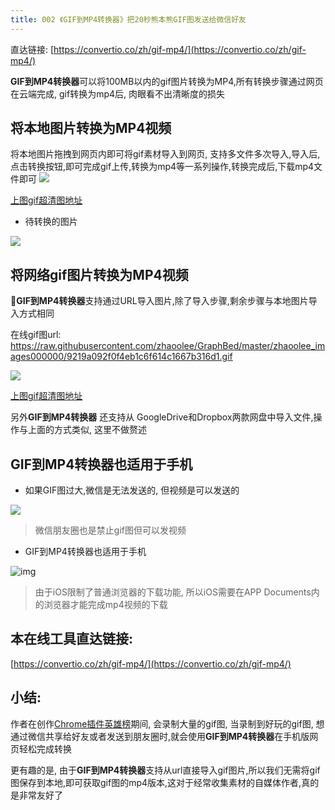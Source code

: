 ```yaml
---
title: 002 《GIF到MP4转换器》把20秒熊本熊GIF图发送给微信好友
---
```

直达链接: [https://convertio.co/zh/gif-mp4/](https://convertio.co/zh/gif-mp4/)

**GIF到MP4转换器**可以将100MB以内的gif图片转换为MP4,所有转换步骤通过网页在云端完成, gif转换为mp4后, 肉眼看不出清晰度的损失


## 将本地图片转换为MP4视频

将本地图片拖拽到网页内即可将gif素材导入到网页, 支持多文件多次导入,导入后,点击转换按钮,即可完成gif上传,转换为mp4等一系列操作,转换完成后,下载mp4文件即可
![](https://v2fy.com/asset/002-gif-to-mp4/73356545-93998300-42d5-11ea-8ffa-12bc1c419436.gif)

[上图gif超清图地址](https://user-images.githubusercontent.com/15868458/73356544-9300ec80-42d5-11ea-8936-86f336593a2e.gif)


- 待转换的图片

![](https://v2fy.com/asset/002-gif-to-mp4/73356546-94321980-42d5-11ea-94cc-a8f60e0e1985.gif)

## 将网络gif图片转换为MP4视频

**GIF到MP4转换器**支持通过URL导入图片,除了导入步骤,剩余步骤与本地图片导入方式相同

在线gif图url: https://raw.githubusercontent.com/zhaoolee/GraphBed/master/zhaoolee_images000000/9219a092f0f4eb1c6f614c1667b316d1.gif


![](https://v2fy.com/asset/002-gif-to-mp4/73411232-96c95900-433f-11ea-82bb-65d835990e59.gif)

[上图gif超清图地址](https://user-images.githubusercontent.com/15868458/73411233-9761ef80-433f-11ea-8ea7-caa9217f3817.gif)


另外**GIF到MP4转换器** 还支持从 GoogleDrive和Dropbox两款网盘中导入文件,操作与上面的方式类似, 这里不做赘述


## GIF到MP4转换器也适用于手机

- 如果GIF图过大,微信是无法发送的, 但视频是可以发送的

![](https://v2fy.com/asset/002-gif-to-mp4/73414119-ccbf0b00-4348-11ea-8208-2f291b4b2923.gif)

> 微信朋友圈也是禁止gif图但可以发视频


- GIF到MP4转换器也适用于手机

![img](https://v2fy.com/asset/002-gif-to-mp4/73414824-faa54f00-434a-11ea-8227-560284047992.png)

> 由于iOS限制了普通浏览器的下载功能, 所以iOS需要在APP Documents内的浏览器才能完成mp4视频的下载


## 本在线工具直达链接:

[https://convertio.co/zh/gif-mp4/](https://convertio.co/zh/gif-mp4/)


## 小结:

作者在创作[Chrome插件英雄榜](https://github.com/zhaoolee/ChromeAppHeroes)期间, 会录制大量的gif图, 当录制到好玩的gif图, 想通过微信共享给好友或者发送到朋友圈时,就会使用**GIF到MP4转换器**在手机版网页轻松完成转换

更有趣的是, 由于**GIF到MP4转换器**支持从url直接导入gif图片,所以我们无需将gif图保存到本地,即可获取gif图的mp4版本,这对于经常收集素材的自媒体作者,真的是非常友好了
